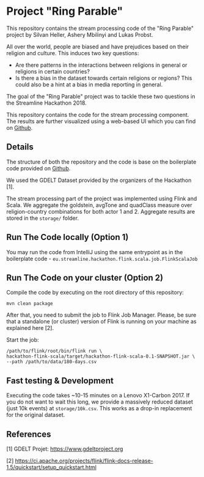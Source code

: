 # Project "Ring Parable"

This repository contains the stream processing code of the "Ring Parable" project by Silvan Heller, Ashery Mbilinyi and Lukas Probst.

All over the world, people are biased and have prejudices based on their religion and culture. This induces two key questions:

* Are there patterns in the interactions between religions in general or religions in certain countries?
* Is there a bias in the dataset towards certain religions or regions? This could also be a hint at a bias in media reporting in general.

The goal of the "Ring Parable" project was to tackle these two questions in the Streamline Hackathon 2018.

This repository contains the code for the stream processing component.
The results are further visualized using a web-based UI which you can find on [Github](https://github.com/silvanheller/hackathon-scads-ui).

## Details

The structure of both the repository and the code is base on the boilerplate code provided on [Github](https://github.com/TU-Berlin-DIMA/streamline-hackathon-boilerplate).

We used the GDELT Dataset provided by the organizers of the Hackathon [1].

The stream processing part of the project was implemented using Flink and Scala.
We aggregate the goldstein, avgTone and quadClass measure over religion-country combinations for both actor 1 and 2. Aggregate results are stored in the `storage/` folder.

## Run The Code locally (Option 1)

You may run the code from IntelliJ using the same entrypoint as in the boilerplate code - `eu.streamline.hackathon.flink.scala.job.FlinkScalaJob`

## Run The Code on your cluster (Option 2)

Compile the code by executing on the root directory of this repository:
```
mvn clean package
```

After that, you need to submit the job to Flink Job Manager.
Please, be sure that a standalone (or cluster) version of Flink is running on your machine as explained here [2].

Start the job: 
```
/path/to/flink/root/bin/flink run \
hackathon-flink-scala/target/hackathon-flink-scala-0.1-SNAPSHOT.jar \
--path /path/to/data/180-days.csv
```

## Fast testing & Development
Executing the code takes ~10-15 minutes on a Lenovo X1-Carbon 2017. If you do not want to wait this long, we provide a massively reduced dataset (just 10k events) at `storage/10k.csv`. This works as a drop-in replacement for the original dataset.

## References
[1] GDELT Projet: https://www.gdeltproject.org

[2] https://ci.apache.org/projects/flink/flink-docs-release-1.5/quickstart/setup_quickstart.html

